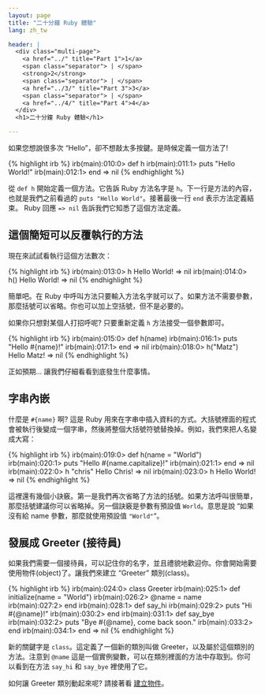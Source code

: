```yaml
---
layout: page
title: "二十分鐘 Ruby 體驗"
lang: zh_tw

header: |
  <div class="multi-page">
    <a href="../" title="Part 1">1</a>
    <span class="separator"> | </span>
    <strong>2</strong>
    <span class="separator"> | </span>
    <a href="../3/" title="Part 3">3</a>
    <span class="separator"> | </span>
    <a href="../4/" title="Part 4">4</a>
  </div>
  <h1>二十分鐘 Ruby 體驗</h1>

---
```


如果您想說很多次 “Hello”，卻不想敲太多按鍵。是時候定義一個方法了!

{% highlight irb %}
irb(main):010:0> def h
irb(main):011:1> puts "Hello World!"
irb(main):012:1> end
=> nil
{% endhighlight %}

從 `def h` 開始定義一個方法。它告訴 Ruby 方法名字是 `h`。下一行是方法的內容，也就是我們之前看過的 `puts "Hello
World"`。接著最後一行 `end` 表示方法定義結束。 Ruby 回應 `=> nil` 告訴我們它知悉了這個方法定義。

## 這個簡短可以反覆執行的方法

現在來試試看執行這個方法數次：

{% highlight irb %}
irb(main):013:0> h
Hello World!
=> nil
irb(main):014:0> h()
Hello World!
=> nil
{% endhighlight %}

簡單吧。在 Ruby 中呼叫方法只要輸入方法名字就可以了。如果方法不需要參數，那麼括號可以省略。你也可以加上空括號，但不是必要的。

如果你只想對某個人打招呼呢? 只要重新定義 `h` 方法接受一個參數即可。

{% highlight irb %}
irb(main):015:0> def h(name)
irb(main):016:1> puts "Hello #{name}!"
irb(main):017:1> end
=> nil
irb(main):018:0> h("Matz")
Hello Matz!
=> nil
{% endhighlight %}

正如預期... 讓我們仔細看看到底發生什麼事情。

## 字串內嵌

什麼是 `#{name}` 啊? 這是 Ruby
用來在字串中插入資料的方式。大括號裡面的程式會被執行後變成一個字串，然後將整個大括號符號替換掉。例如，我們來把人名變成大寫：

{% highlight irb %}
irb(main):019:0> def h(name = "World")
irb(main):020:1> puts "Hello #{name.capitalize}!"
irb(main):021:1> end
=> nil
irb(main):022:0> h "chris"
Hello Chris!
=> nil
irb(main):023:0> h
Hello World!
=> nil
{% endhighlight %}

這裡還有幾個小訣竅。第一是我們再次省略了方法的括號。如果方法呼叫很簡單，那麼括號建議你可以省略掉。另一個訣竅是參數有預設值
`World`。意思是說 “如果沒有給 name 參數，那麼就使用預設值 `"World"`“。

## 發展成 Greeter (接待員)

如果我們需要一個接待員，可以記住你的名字，並且禮貌地歡迎你。你會開始需要使用物件(object)了。讓我們來建立 “Greeter”
類別(class)。

{% highlight irb %}
irb(main):024:0> class Greeter
irb(main):025:1>   def initialize(name = "World")
irb(main):026:2>     @name = name
irb(main):027:2>   end
irb(main):028:1>   def say_hi
irb(main):029:2>     puts "Hi #{@name}!"
irb(main):030:2>   end
irb(main):031:1>   def say_bye
irb(main):032:2>     puts "Bye #{@name}, come back soon."
irb(main):033:2>   end
irb(main):034:1> end
=> nil
{% endhighlight %}

新的關鍵字是 `class`。這定義了一個新的類別叫做 Greeter，以及屬於這個類別的方法。注意到 `@name`
這是一個實例變數，可以在類別裡面的方法中存取到。你可以看到在方法 `say_hi` 和 `say_bye` 裡使用了它。

如何讓 Greeter 類別動起來呢? 請接著看 [建立物件](../3/)。


